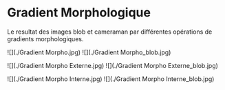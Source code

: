 # Gradient Morphologique

Le resultat des images blob et cameraman par différentes opérations de gradients morphologiques.

![](./Gradient Morpho.jpg) ![](./Gradient Morpho_blob.jpg) 

![](./Gradient Morpho Externe.jpg)  ![](./Gradient Morpho Externe_blob.jpg)

![](./Gradient Morpho Interne.jpg) ![](./Gradient Morpho Interne_blob.jpg)
